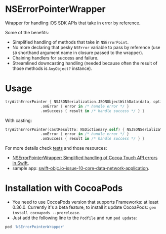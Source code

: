 # NSErrorPointerWrapper
Wrapper for handling iOS SDK APIs that take in error by reference.

Some of the benefits:

- Simplified handling of methods that take in `NSErrorPoint`.
- No more declaring that pesky `NSError` variable to pass by reference (use `$0` shorthand argument name in closure passed to the wrapper).
- Chaining handlers for success and failure.
- Streamlined downcasting handling (needed because often the result of those methods is `AnyObject?` instance).

# Usage
```swift
tryWithErrorPointer { NSJSONSerialization.JSONObjectWithData(data, options: nil, error: $0) }
                .onError { error in /* handle error */ }
                .onSuccess { result in /* handle success */ } }
```

With casting:

```swift
tryWithErrorPointer(castResultTo: NSDictionary.self) { NSJSONSerialization.JSONObjectWithData(data, options: nil, error: $0) }
                .onError { error in /* handle error */ }
                .onSuccess { result in /* handle success */ } }
```

For more details check [tests](https://github.com/mr-v/NSErrorPointerWrapper/blob/master/NSErrorPointerWrapperTests/NSErrorPointerWrapperTests.swift) and those resources:

- [NSErrorPointerWrapper: Simplified handling of Cocoa Touch API errors in Swift](http://mr-v.github.io/nserrorpointerwrapper-simplified-handling-of-cocoa-touch-api-errors-in-swift),
- sample app: [swift-objc.io-issue-10-core-data-network-application](https://github.com/mr-v/swift-objc.io-issue-10-core-data-network-application).

# Installation with CocoaPods

- You need to use CocoaPods version that supports Frameworks: at least 0.36.0. Currently it's a beta feature, to install it update CocoaPods: `gem install cocoapods --prerelease`.
- Just add the following line to the `Podfile` and run `pod update`: 
```ruby
pod 'NSErrorPointerWrapper'
```
